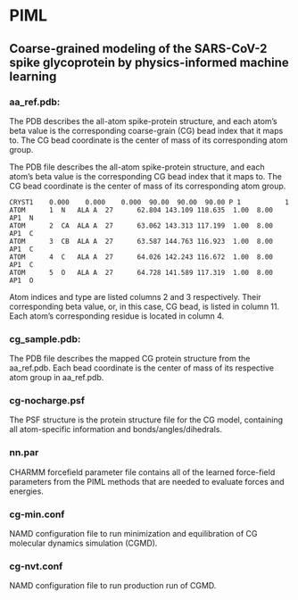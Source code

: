 # PIML
## Coarse-grained modeling of the SARS-CoV-2 spike glycoprotein by physics-informed machine learning


### aa_ref.pdb:
The PDB describes the all-atom spike-protein structure, and each atom’s beta value is the corresponding coarse-grain (CG) bead index that it maps to. The CG bead coordinate is the center of mass of its corresponding atom group.

The PDB file describes the all-atom spike-protein structure, and each atom’s beta value is the corresponding CG bead index that it maps to. The CG bead coordinate is the center of mass of its corresponding atom group. 

```
CRYST1    0.000    0.000    0.000  90.00  90.00  90.00 P 1           1
ATOM      1  N   ALA A  27      62.804 143.109 118.635  1.00  8.00      AP1  N
ATOM      2  CA  ALA A  27      63.062 143.313 117.199  1.00  8.00      AP1  C
ATOM      3  CB  ALA A  27      63.587 144.763 116.923  1.00  8.00      AP1  C
ATOM      4  C   ALA A  27      64.026 142.243 116.672  1.00  8.00      AP1  C
ATOM      5  O   ALA A  27      64.728 141.589 117.319  1.00  8.00      AP1  O
```

Atom indices and type are listed columns 2 and 3 respectively. Their corresponding beta value, or, in this case, CG bead, is listed in column 11. Each atom’s corresponding residue is located in column 4.

### cg_sample.pdb:
The PDB file describes the mapped CG protein structure from the aa_ref.pdb. Each bead coordinate is the center of mass of its respective atom group in aa_ref.pdb.

### cg-nocharge.psf
The PSF structure is the protein structure file for the CG model, containing all atom-specific information and bonds/angles/dihedrals.

### nn.par
CHARMM forcefield parameter file contains all of the learned force-field parameters from the PIML methods that are needed to evaluate forces and energies.

### cg-min.conf
NAMD configuration file to run minimization and equilibration of CG molecular dynamics simulation (CGMD).

### cg-nvt.conf
NAMD configuration file to run production run of CGMD.

